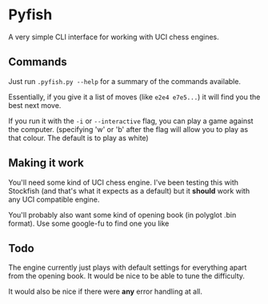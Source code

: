 Pyfish
======

A very simple CLI interface for working with UCI chess engines.

Commands
--------

Just run `.pyfish.py --help` for a summary of the commands available.

Essentially, if you give it a list of moves (like `e2e4 e7e5...`) it will find you the
best next move.

If you run it with the `-i` or `--interactive` flag, you can play a game against the computer.
(specifying 'w' or 'b' after the flag will allow you to play as that colour. The default
is to play as white)

Making it work
--------------

You'll need some kind of UCI chess engine. I've been testing this with Stockfish (and that's
what it expects as a default) but it **should** work with any UCI compatible engine.

You'll probably also want some kind of opening book (in polyglot .bin format). Use some
google-fu to find one you like

Todo
----

The engine currently just plays with default settings for everything apart from the opening
book. It would be nice to be able to tune the difficulty.

It would also be nice if there were **any** error handling at all.
